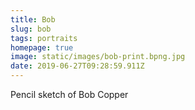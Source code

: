```yaml
---
title: Bob
slug: bob
tags: portraits
homepage: true
image: static/images/bob-print.bpng.jpg
date: 2019-06-27T09:28:59.911Z
---
```

Pencil sketch of Bob Copper
